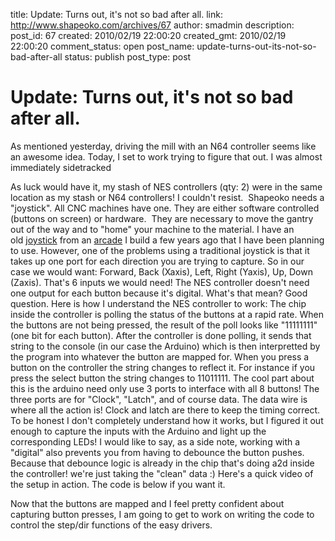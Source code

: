 title: Update: Turns out, it's not so bad after all.
link: http://www.shapeoko.com/archives/67
author: smadmin
description: 
post_id: 67
created: 2010/02/19 22:00:20
created_gmt: 2010/02/19 22:00:20
comment_status: open
post_name: update-turns-out-its-not-so-bad-after-all
status: publish
post_type: post

# Update: Turns out, it's not so bad after all.

As mentioned yesterday, driving the mill with an N64 controller seems like an awesome idea. Today, I set to work trying to figure that out. I was almost immediately sidetracked

As luck would have it, my stash of NES controllers (qty: 2) were in the same location as my stash or N64 controllers! I couldn't resist.  Shapeoko needs a "joystick". All CNC machines have one. They are either software controlled (buttons on screen) or hardware.  They are necessary to move the gantry out of the way and to "home" your machine to the material. I have an old [joystick](http://www.happcontrols.com/) from an [arcade](http://www.edslifedaily.com/arcade.html) I build a few years ago that I have been planning to use. However, one of the problems using a traditional joystick is that it takes up one port for each direction you are trying to capture. So in our case we would want: Forward, Back (Xaxis), Left, Right (Yaxis), Up, Down (Zaxis). That's 6 inputs we would need! The NES controller doesn't need one output for each button because it's digital. What's that mean? Good question. Here is how I understand the NES controller to work: The chip inside the controller is polling the status of the buttons at a rapid rate. When the buttons are not being pressed, the result of the poll looks like "11111111" (one bit for each button). After the controller is done polling, it sends that string to the console (in our case the Arduino) which is then interpretted by the program into whatever the button are mapped for. When you press a button on the controller the string changes to reflect it. For instance if you press the select button the string changes to 11011111. The cool part about this is the arduino need only use 3 ports to interface with all 8 buttons! The three ports are for "Clock", "Latch", and of course data. The data wire is where all the action is! Clock and latch are there to keep the timing correct. To be honest I don't completely understand how it works, but I figured it out enough to capture the inputs with the Arduino and light up the corresponding LEDs! I would like to say, as a side note, working with a "digital" also prevents you from having to debounce the button pushes. Because that debounce logic is already in the chip that's doing a2d inside the controller! we're just taking the "clean" data :) Here's a quick video of the setup in action. The code is below if you want it. 

Now that the buttons are mapped and I feel pretty confident about capturing button presses, I am going to get to work on writing the code to control the step/dir functions of the easy drivers.